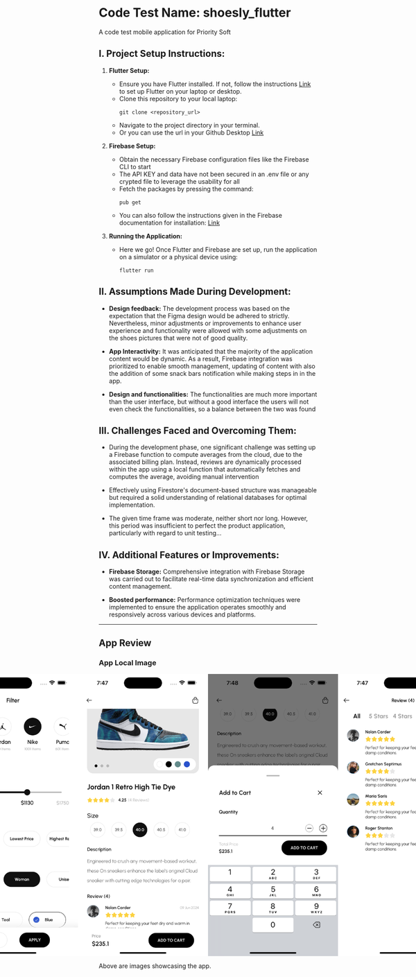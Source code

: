 # Code Test Name: shoesly_flutter
A code test mobile application for Priority Soft

## I. Project Setup Instructions:

1. **Flutter Setup:**
    - Ensure you have Flutter installed. If not, follow the instructions [Link](https://flutter.dev/docs/get-started/install) to set up Flutter on your laptop or desktop.
    - Clone this repository to your local laptop:
      ```
      git clone <repository_url>
      ```
    - Navigate to the project directory in your terminal.
    - Or you can use the url in your Github Desktop [Link](https://github.com/joemdjossou/shoesly_flutter.git)

2. **Firebase Setup:**
    - Obtain the necessary Firebase configuration files like the Firebase CLI to start
    - The API KEY and data have not been secured in an .env file  or any crypted file to leverage the usability for all
    - Fetch the packages by pressing the command:
      ```
      pub get
      ```
   - You can also follow the instructions given in the Firebase documentation for installation: [Link](https://firebase.google.com/docs/flutter/setup?platform=ios)

3. **Running the Application:**
    - Here we go! Once Flutter and Firebase are set up, run the application on a simulator or a physical device using:
      ```
      flutter run
      ```

## II. Assumptions Made During Development:

- **Design feedback:** The development process was based on the expectation that the Figma design would be adhered to strictly. Nevertheless, minor adjustments or improvements to enhance user experience and functionality were allowed with some adjustments on the shoes pictures that were not of good quality.

- **App Interactivity:** It was anticipated that the majority of the application content would be dynamic. As a result, Firebase integration was prioritized to enable smooth management, updating of content with also the addition of some snack bars notification while making steps in in the app.

- **Design and functionalities:** The functionalities are much more important than the user interface, but without a good interface the users will not even check the functionalities, so a balance between the two was found

## III. Challenges Faced and Overcoming Them:

- During the development phase, one significant challenge was setting up a Firebase function to compute averages from the cloud, due to the associated billing plan. Instead, reviews are dynamically processed within the app using a local function that automatically fetches and computes the average, avoiding manual intervention

- Effectively using Firestore's document-based structure was manageable but required a solid understanding of relational databases for optimal implementation. 

- The given time frame was moderate, neither short nor long. However, this period was insufficient to perfect the product application, particularly with regard to unit testing...

## IV. Additional Features or Improvements:

- **Firebase Storage:** Comprehensive integration with Firebase Storage was carried out to facilitate real-time data synchronization and efficient content management.

- **Boosted performance:** Performance optimization techniques were implemented to ensure the application operates smoothly and responsively across various devices and platforms.

---

## App Review

### App Local Image

<div style="display: flex; justify-content: center;">
    <img src="assets/app/discoverPage.png" alt="App Showcase Discover" width="300"/>
    <img src="assets/app/dbErrorPage.png" alt="App Showcase Database" width="300"/>
    <img src="assets/app/filterPage.png" alt="App Showcase Filter" width="300"/>
    <img src="assets/app/detailsPage.png" alt="App Showcase Details" width="300"/>
    <img src="assets/app/modalBar.png" alt="App Showcase Modal Bar" width="300"/>
    <img src="assets/app/reviewPage.png" alt="App Showcase Reviews" width="300"/>
    <img src="assets/app/cartPage.png" alt="App Showcase Cart Page" width="300"/>
    <img src="assets/app/orderSummary.png" alt="App Showcase Order Summary" width="300"/>
</div>


Above are images showcasing the app.


